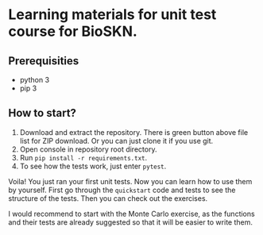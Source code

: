 # Learning materials for unit test course for BioSKN.

## Prerequisities
- python 3
- pip 3

## How to start?
1. Download and extract the repository. There is green button above file list for ZIP download. Or you can just clone it if you use git.
2. Open console in repository root directory.
3. Run `pip install -r requirements.txt`.
4. To see how the tests work, just enter `pytest`.  

Voila! You just ran your first unit tests. Now you can learn how to use them by yourself. First go through the `quickstart` code and tests to see the structure of the tests. Then you can check out the exercises.

I would recommend to start with the Monte Carlo exercise, as the functions and their tests are already suggested so that it will be easier to write them.